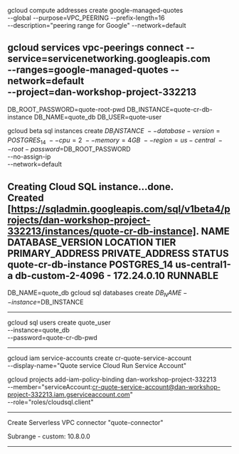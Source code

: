 

gcloud compute addresses create google-managed-quotes \
--global --purpose=VPC_PEERING --prefix-length=16 \
--description="peering range for Google" --network=default

gcloud services vpc-peerings connect --service=servicenetworking.googleapis.com \
--ranges=google-managed-quotes --network=default \
--project=dan-workshop-project-332213
----------

DB_ROOT_PASSWORD=quote-root-pwd
DB_INSTANCE=quote-cr-db-instance
DB_NAME=quote_db
DB_USER=quote-user

gcloud beta sql instances create $DB_INSTANCE \
--database-version=POSTGRES_14 \
 --cpu=2 \
 --memory=4GB \
 --region=us-central \
 --root-password=$DB_ROOT_PASSWORD \
 --no-assign-ip \
--network=default

Creating Cloud SQL instance...done.                                                                                                               
Created [https://sqladmin.googleapis.com/sql/v1beta4/projects/dan-workshop-project-332213/instances/quote-cr-db-instance].
NAME                  DATABASE_VERSION  LOCATION       TIER              PRIMARY_ADDRESS  PRIVATE_ADDRESS  STATUS
quote-cr-db-instance  POSTGRES_14       us-central1-a  db-custom-2-4096  -                172.24.0.10      RUNNABLE
---------

DB_NAME=quote_db
gcloud sql databases create $DB_NAME --instance=$DB_INSTANCE

---------

gcloud sql users create quote_user \
--instance=quote_db \
--password=quote-cr-db-pwd

----------

gcloud iam service-accounts create cr-quote-service-account \
  --display-name="Quote service Cloud Run Service Account"

gcloud projects add-iam-policy-binding dan-workshop-project-332213 \
  --member="serviceAccount:cr-quote-service-account@dan-workshop-project-332213.iam.gserviceaccount.com" \
  --role="roles/cloudsql.client" 

---------

Create Serverless VPC connector
"quote-connector"

Subrange - custom: 10.8.0.0

----------

